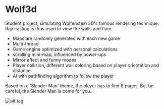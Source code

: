 # Wolf3d

Student project, simulating Wolfenstein 3D's famous rendering technique. Ray casting is thus used to view the walls and floor.
 - Maps are randomly generated with each new game
 - Multi-thread
 - Game engine optimized with personal calculations
 - scrolling mini-map, influenced by power-ups
 - Mirror effect and funny modes
 - Player collision, different wall coloring based on player orientation and distance
 - AI with pathfinding algorithm to follow the player

Based on a 'Slender Man' theme, the player has to find 8 pages. But be careful, the Slender Man is come for you... 

![alt tag](https://raw.githubusercontent.com/usernameHed/Wolf3d/master/Wolf3d.gif)
